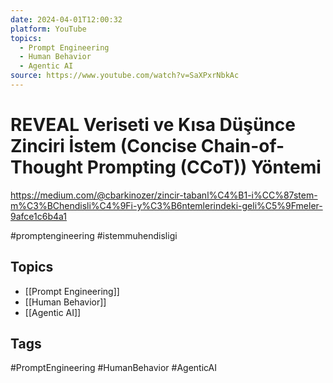 ```yaml
---
date: 2024-04-01T12:00:32
platform: YouTube
topics:
  - Prompt Engineering
  - Human Behavior
  - Agentic AI
source: https://www.youtube.com/watch?v=SaXPxrNbkAc
---
```

# REVEAL Veriseti ve Kısa Düşünce Zinciri İstem (Concise Chain-of-Thought Prompting (CCoT)) Yöntemi

https://medium.com/@cbarkinozer/zincir-tabanl%C4%B1-i%CC%87stem-m%C3%BChendisli%C4%9Fi-y%C3%B6ntemlerindeki-geli%C5%9Fmeler-9afce1c6b4a1

#promptengineering #istemmuhendisligi

## Topics
- [[Prompt Engineering]]
- [[Human Behavior]]
- [[Agentic AI]]

## Tags
#PromptEngineering #HumanBehavior #AgenticAI